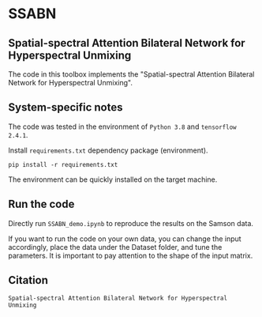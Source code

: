 # SSABN
## Spatial-spectral Attention Bilateral Network for Hyperspectral Unmixing
The code in this toolbox implements the "Spatial-spectral Attention Bilateral Network for Hyperspectral Unmixing". 

## System-specific notes
The code was tested in the environment of `Python 3.8` and `tensorflow 2.4.1`.

Install `requirements.txt` dependency package (environment).
```shell
pip install -r requirements.txt
```
The environment can be quickly installed on the target machine.

## Run the code
Directly run `SSABN_demo.ipynb` to reproduce the results on the Samson data.

If you want to run the code on your own data, you can change the input accordingly, place the data under the Dataset folder, and tune the parameters. It is important to pay attention to the shape of the input matrix.

## Citation
```
Spatial-spectral Attention Bilateral Network for Hyperspectral Unmixing
```
